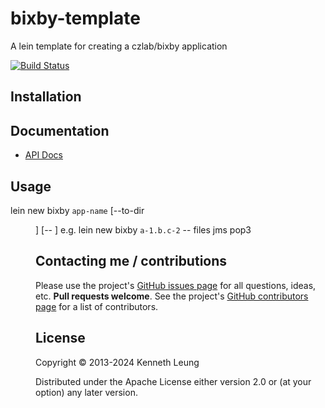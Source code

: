 # bixby-template
A lein template for creating a czlab/bixby application

[![Build Status](https://travis-ci.org/llnek/bixby-template.svg?branch=master)](https://travis-ci.org/llnek/bixby-template)

## Installation


## Documentation

* [API Docs](https://llnek.github.io/bixby-template/)


## Usage

lein new bixby `app-name` [--to-dir <dir>] [-- <services>]
e.g.
lein new bixby `a-1.b.c-2` -- files jms pop3

## Contacting me / contributions

Please use the project's [GitHub issues page] for all questions, ideas, etc. **Pull requests welcome**. See the project's [GitHub contributors page] for a list of contributors.

## License

Copyright © 2013-2024 Kenneth Leung

Distributed under the Apache License either version 2.0 or (at
your option) any later version.

<!--- links (repos) -->
[CHANGELOG]: https://github.com/llnek/bixby-template/releases
[GitHub issues page]: https://github.com/llnek/bixby-template/issues
[GitHub contributors page]: https://github.com/llnek/bixby-template/graphs/contributors




